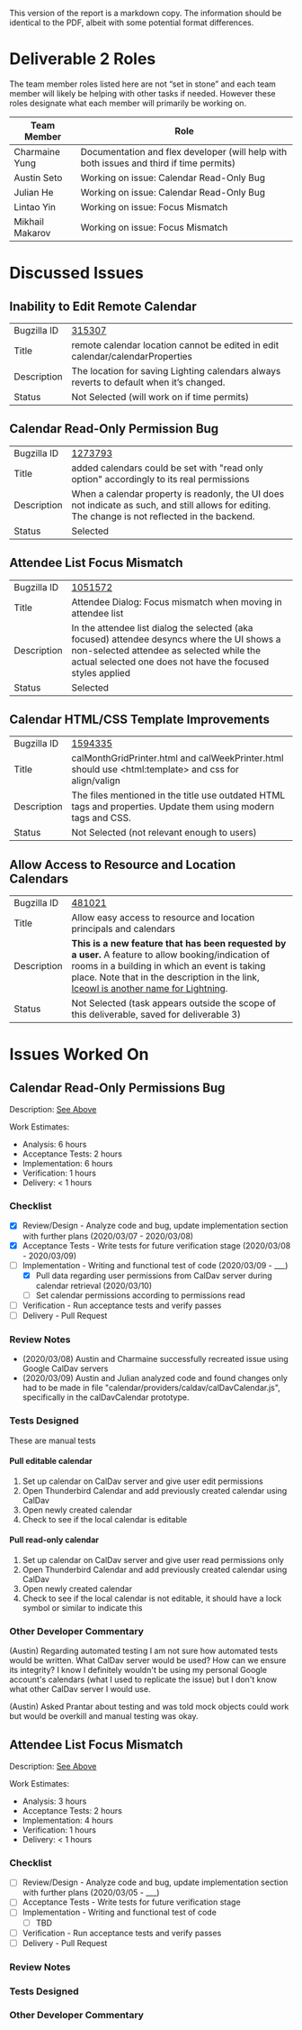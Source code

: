 This version of the report is a markdown copy. The information should be identical to the PDF, albeit with some potential format differences. 

# Deliverable 2 Roles

The team member roles listed here are not “set in stone” and each team member will likely be helping with other tasks if needed. However these roles designate what each member will primarily be working on. 

| Team Member | Role |
| --- | --- |
| Charmaine Yung | Documentation and flex developer (will help with both issues and third if time permits) |
| Austin Seto | Working on issue: Calendar Read-Only Bug |
| Julian He | Working on issue: Calendar Read-Only Bug |
| Lintao Yin | Working on issue: Focus Mismatch |
| Mikhail Makarov | Working on issue: Focus Mismatch |

# Discussed Issues

## Inability to Edit Remote Calendar

| | |
| --- | --- |
| Bugzilla ID | [315307](https://bugzilla.mozilla.org/show_bug.cgi?id=315307) |
| Title | remote calendar location cannot be edited in edit calendar/calendarProperties |
| Description | The location for saving Lighting calendars always reverts to default when it’s changed. |
| Status | Not Selected (will work on if time permits) |

## Calendar Read-Only Permission Bug

| | |
| --- | --- |
| Bugzilla ID | [1273793](https://bugzilla.mozilla.org/show_bug.cgi?id=1273793) |
| Title | added calendars could be set with "read only option" accordingly to its real permissions |
| Description | When a calendar property is readonly, the UI does not indicate as such, and still allows for editing. The change is not reflected in the backend. |
| Status | Selected |

## Attendee List Focus Mismatch

| | |
| --- | --- |
| Bugzilla ID | [1051572](https://bugzilla.mozilla.org/show_bug.cgi?id=1051572) |
| Title | Attendee Dialog: Focus mismatch when moving in attendee list |
| Description | In the attendee list dialog the selected (aka focused) attendee desyncs where the UI shows a non-selected attendee as selected while the actual selected one does not have the focused styles applied |
| Status | Selected |

## Calendar HTML/CSS Template Improvements

| | |
| --- | --- |
| Bugzilla ID | [1594335](https://bugzilla.mozilla.org/show_bug.cgi?id=1594335) |
| Title | calMonthGridPrinter.html and calWeekPrinter.html should use \<html:template> and css for align/valign |
| Description | The files mentioned in the title use outdated HTML tags and properties. Update them using modern tags and CSS. |
| Status | Not Selected (not relevant enough to users) |

## Allow Access to Resource and Location Calendars

| | |
| --- | --- |
| Bugzilla ID | [481021](https://bugzilla.mozilla.org/show_bug.cgi?id=481021) |
| Title | Allow easy access to resource and location principals and calendars |
| Description | **This is a new feature that has been requested by a user.** A feature to allow booking/indication of rooms in a building in which an event is taking place. Note that in the description in the link, [Iceowl is another name for Lightning](https://en.wikipedia.org/wiki/Mozilla_software_rebranded_by_Debian#Iceowl). |
| Status | Not Selected (task appears outside the scope of this deliverable, saved for deliverable 3) |

# Issues Worked On

## Calendar Read-Only Permissions Bug

Description: [See Above](#calendar-read-only-permission-bug)

Work Estimates:

* Analysis: 6 hours
* Acceptance Tests: 2 hours
* Implementation: 6 hours
* Verification: 1 hours
* Delivery: < 1 hours

### Checklist

- [x] Review/Design - Analyze code and bug, update implementation section with further plans (2020/03/07 - 2020/03/08)
- [x] Acceptance Tests - Write tests for future verification stage (2020/03/08 - 2020/03/09)
- [ ] Implementation - Writing and functional test of code (2020/03/09 - ___)
    - [x] Pull data regarding user permissions from CalDav server during calendar retrieval (2020/03/10)
    - [ ] Set calendar permissions according to permissions read
- [ ] Verification - Run acceptance tests and verify passes
- [ ] Delivery - Pull Request

### Review Notes

* (2020/03/08) Austin and Charmaine successfully recreated issue using Google CalDav servers
* (2020/03/09) Austin and Julian analyzed code and found changes only had to be made in file "calendar/providers/caldav/calDavCalendar.js", specifically in the calDavCalendar prototype. 

### Tests Designed

These are manual tests

#### Pull editable calendar

1. Set up calendar on CalDav server and give user edit permissions
2. Open Thunderbird Calendar and add previously created calendar using CalDav
3. Open newly created calendar
4. Check to see if the local calendar is editable

#### Pull read-only calendar

1. Set up calendar on CalDav server and give user read permissions only
2. Open Thunderbird Calendar and add previously created calendar using CalDav
3. Open newly created calendar
4. Check to see if the local calendar is not editable, it should have a lock symbol or similar to indicate this

### Other Developer Commentary

(Austin) Regarding automated testing I am not sure how automated tests would be written. What CalDav server would be used? How can we ensure its integrity? I know I definitely wouldn't be using my personal Google account's calendars (what I used to replicate the issue) but I don't know what other CalDav server I would use. 

(Austin) Asked Prantar about testing and was told mock objects could work but would be overkill and manual testing was okay.

## Attendee List Focus Mismatch

Description: [See Above](#attendee-list-focus-mismatch)

Work Estimates:

* Analysis: 3 hours
* Acceptance Tests: 2 hours
* Implementation: 4 hours
* Verification: 1 hours
* Delivery: < 1 hours

### Checklist

- [ ] Review/Design - Analyze code and bug, update implementation section with further plans (2020/03/05 - ___)
- [ ] Acceptance Tests - Write tests for future verification stage
- [ ] Implementation - Writing and functional test of code
    - [ ] TBD
- [ ] Verification - Run acceptance tests and verify passes
- [ ] Delivery - Pull Request

### Review Notes

### Tests Designed

### Other Developer Commentary
